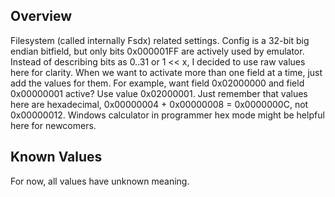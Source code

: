 ## Overview
Filesystem (called internally Fsdx) related settings. Config is a 32-bit big endian bitfield, but only bits 0x000001FF are actively used by emulator. Instead of describing bits as 0..31 or 1 << x, I decided to use raw values here for clarity.
When we want to activate more than one field at a time, just add the values for them. For example, want field 0x02000000 and field 0x00000001 active? Use value 0x02000001. Just remember that values here are hexadecimal, 0x00000004 + 0x00000008 = 0x0000000C, not 0x00000012. Windows calculator in programmer hex mode might be helpful here for newcomers.

## Known Values
For now, all values have unknown meaning. 
